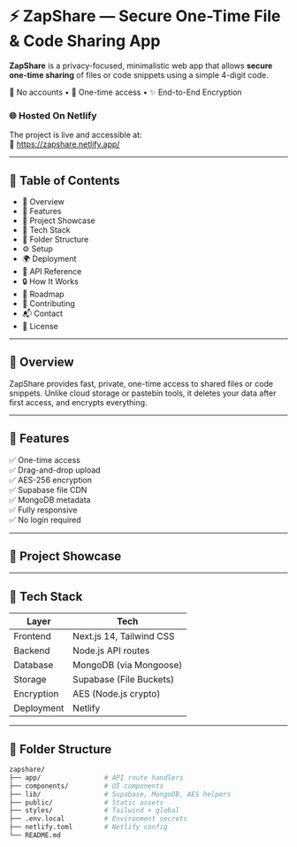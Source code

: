 # ⚡️ ZapShare — Secure One-Time File & Code Sharing App

**ZapShare** is a privacy-focused, minimalistic web app that allows **secure one-time sharing** of files or code snippets using a simple 4-digit code.

🔐 No accounts • 🔄 One-time access • ✨ End-to-End Encryption

### 🌐 Hosted On Netlify  
The project is live and accessible at:  
🔗 https://zapshare.netlify.app/


---

## 📌 Table of Contents

- 🧠 Overview
- 🚀 Features
- 🎥 Project Showcase
- 🧱 Tech Stack
- 📁 Folder Structure
- ⚙️ Setup
- 🌍 Deployment
- 📡 API Reference
- 🔒 How It Works
- 🔮 Roadmap
- 🤝 Contributing
- 📬 Contact
- 📄 License


---

## 🧠 Overview

ZapShare provides fast, private, one-time access to shared files or code snippets. Unlike cloud storage or pastebin tools, it deletes your data after first access, and encrypts everything.

---

## 🚀 Features

✅ One-time access  
✅ Drag-and-drop upload  
✅ AES-256 encryption  
✅ Supabase file CDN  
✅ MongoDB metadata  
✅ Fully responsive  
✅ No login required  

---

## 🎥 Project Showcase

---

## 🧱 Tech Stack

| Layer      | Tech                       |
|------------|----------------------------|
| Frontend   | Next.js 14, Tailwind CSS   |
| Backend    | Node.js API routes         |
| Database   | MongoDB (via Mongoose)     |
| Storage    | Supabase (File Buckets)    |
| Encryption | AES (Node.js crypto)       |
| Deployment | Netlify                    |

---

## 📁 Folder Structure

```bash
zapshare/
├── app/                # API route handlers
├── components/         # UI components
├── lib/                # Supabase, MongoDB, AES helpers
├── public/             # Static assets
├── styles/             # Tailwind + global
├── .env.local          # Environment secrets
├── netlify.toml        # Netlify config
└── README.md


